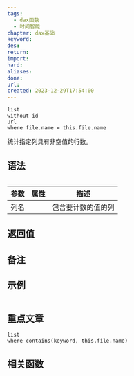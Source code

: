 ```yaml
---
tags:
  - dax函数
  - 时间智能
chapter: dax基础
keyword: 
des: 
return: 
import: 
hard: 
aliases: 
done: 
url: 
created: 2023-12-29T17:54:00
---
```


```dataview
list 
without id
url
where file.name = this.file.name
```

统计指定列具有非空值的行数。

## 语法

```js

```

| **参数** | **属性** | **描述**           |
| -------- | -------- | ------------------ |
| 列名     |          | 包含要计数的值的列 |

## 返回值



## 备注




## 示例

```js
```
## 重点文章
```dataview
list
where contains(keyword, this.file.name)
```

## 相关函数

